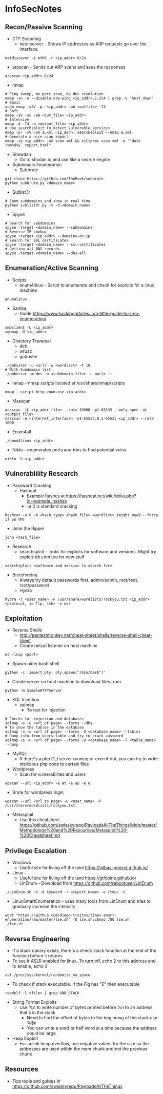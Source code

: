 # InfoSecNotes
## Recon/Passive Scanning
* CTF Scanning
  * netdiscover - Shows IP addresses as ARP requests go over the interface
```
netdiscover -i eth0 -r <ip_addr>.0/24
```
  * arpscan - Sends out ARP scans and sees the responses
```
arpscan <ip_addr>.0/24
```
  * nmap
```
# Ping sweep, no port scan, no dns resolution
nmap -sn -n --disable-arp-ping <ip_addr>.1-254 | grep -v "host down"
# Basic
sudo nmap -sSV -p- <ip_addr> -oA <outfile> -T4
# Soft
nmap -sV -sC -oA <out_file> <ip_addr>
# Intensive
nmap -A -T4 -o <output_file> <ip_addr>
# Use searchsploit to detect vulnerable services
nmap -p- -sV -oX a.xml <ip_adr>; searchsploit --nmap a.xml
# Generate a nice scan report
nmap -sV <ip_addr> -oX scan.xml && xsltproc scan.xml -o "`date +%m%d%y`_report.html"
```
* Showdan
  * Go to shodan.io and use like a search engine
* Subdomain Enumeration
  * Subbrute
```
git clone https://github.com/TheRook/subbrute
python subbrute.py <domain_name>
```
  * Sublist3r
```
# Enum subdomains and show in real time
python sublist3r.py -v -d <domain_name>
```
  * Spyse
```
# Search for subdomains
spyse -target <domain_name> --subdomains
# Reverse IP Lookup
spyse -target <ip_addr> --domains-on-ip
# Search for SSL certificates
spyse -target <domain_name> --ssl-certificates
# Getting all DNS records
spyse -target <domain_name> --dns-all
```
## Enumeration/Active Scanning
* Scripts
  * enum4linux - Script to enumerate and check for exploits for a linux machine
```
enum4linux
```
* Samba
  * Guide https://www.hackingarticles.in/a-little-guide-to-smb-enumeration/
```
smbclient -L <ip_addr>
smbmap -H <ip_addr>
```
* Directory Traversal
  * dirb
  * wfuzz
  * gobuster
```
./gobuster -u <url> -w <wordlist> -t 10
# With Subdomain list
./gobuster -m dns -w <subdomain_file> -u <url> -i
```
  * nmap - nmap scripts located at /usr/share/nmap/scripts
```
nmap --script http-enum.nse <ip_addr>
```
* Masscan
```
masscan -iL <ip_addr_file> --rate 10000 -p1-65535 --only-open -oL <output_file>
masscan -e <internet_interface> -p1-65535,U:1-65535 <ip_addr> --rate 1000
```
* Enum4all
```
./enum4linux <ip_addr>
```
* Nikto - enumerates ports and tries to find potential vulns
```
nikto -h <ip_addr>
```
## Vulnerablility Research
* Password Cracking
  * Hashcat
    * Example hashes at https://hashcat.net/wiki/doku.php?id=example_hashes
    * -a 0 is standard cracking
```
hashcat -a 0 -m <hash_type> <hash_file> <wordlist> (might need --force if on VM)
```
  * John the Ripper
```
john <hash_file>
```
* Research
  * searchsploit - looks for exploits for software and versions. Might try exploit-db.com too for new stuff
```
searchsploit <software and version to search for>
```
* Bruteforcing
  * Always try default passwords first. admin/admin, root/root, root/password
  * Hydra
```
hydra -l <user_name> -P /usr/share/wordlists/rockyou.txt <ip_addr> <protocol, ie ftp, ssh> -e nsr
```
## Exploitation
* Reverse Shells
  * http://pentestmonkey.net/cheat-sheet/shells/reverse-shell-cheat-sheet
  * Create netcat listener on host machine
```
nc -lnvp <port>
```
  * Spawn nicer bash shell
```
python -c 'import pty; pty.spawn("/bin/bash")'
```
  * Create server on host machine to download files from
```
python -m SimpleHTTPServer
```
* SQL Injection
  * sqlmap
    * To test for injection
```
# Checks for injection and databases
sqlmap -o -u <url of page> --forms --dbs
# To show the tables in the database
sqlmap -o -u <url of page> --forms -D <database_name> --tables
# Dump info from users table and try to crack password
sqlmap -o -u <url of page> --forms -D <database_name> -T <table_name> --dump
```
* MySQL
  * If there's a php CLI server running or even if not, you can try to write malicious php code to certain files
* Wordpress
  * Scan for vulnerabilites and users
```
wpscan --url <ip_addr> -e at -e ap -e u
```
  * Brute for wordpress login
```
wpscan --url <url to page> -U <user_name> -P /usr/share/wordlists/rockyou.txt
```
* Metasploit
  * Use this cheatsheet https://github.com/swisskyrepo/PayloadsAllTheThings/blob/master/Methodology%20and%20Resources/Metasploit%20-%20Cheatsheet.md
## Privilege Escalation
* Windows
  * Useful site for living off the land https://lolbas-project.github.io/
* Linux
  * Useful site for living off the land https://gtfobins.github.io/
  * LinEnum - Download from https://github.com/rebootuser/LinEnum
```
./LinEnum.sh -s -k keyword -r <report_name> -e /tmp/ -t
```
  * LinuxSmartEnumeration - uses many tools from LinEnum and tries to gradually increase the intensity
```
wget "https://github.com/diego-treitos/linux-smart-enumeration/raw/master/lse.sh" -O lse.sh;chmod 700 lse.sh
./lse.sh
```
## Reverse Engineering
* If a stack canary exists, there's a check stack function at the end of the function before it returns
* To see if ASLR enabled for linux. To turn off, echo 2 to this address and to enable, echo 0
```
cat /proc/sys/kernel/randomize_va_space
```
* To check if stack executable. If the Flg has "E" then executable
```
readelf -l <file> | grep GNU_STACK
```
* String Format Exploits
  * Use %n to write number of bytes printed before %n to an address that's in the stack
    * Need to find the offset of bytes to the beginning of the stack use %<offset>$n
    * You can write a word or half word at a time because the address could be large
* Heap Exploit
  * For unlink heap overflow, use negative values for the size so the addresses are used within the mem chunk and not the previous chunk
## Resources
* Tips tools and guides in https://github.com/swisskyrepo/PayloadsAllTheThings
